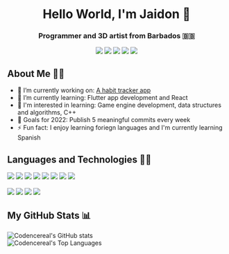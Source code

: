 <h1 align="center">Hello World, I'm Jaidon 👋</h1>
<h3 align="center">Programmer and 3D artist from Barbados 🇧🇧</h3>
<div align="center">
  <a href="https://www.linkedin.com/in/jaidonnelson"><img src="https://img.shields.io/badge/LinkedIn-%230A66C2?style=for-the-badge&logo=LinkedIn"></img></a>
  <a href="https://www.twitter.com/codencereal"><img src="https://img.shields.io/badge/Twitter-%231DA1F2?style=for-the-badge&logo=Twitter&logoColor=white"></img></a>
  <a href="https://www.instagram.com/codencereal"><img src="https://img.shields.io/badge/Instagram-%23E4405F?style=for-the-badge&logo=Instagram&logoColor=white"></img></a>
  <a href="mailto:jaidonkdnelson@gmail.com"><img src="https://img.shields.io/badge/Email-%234A7DFF?style=for-the-badge&logo=gmail&logoColor=white"/></a>
  <a href="https://t.me/codencereal"><img src=https://img.shields.io/badge/Telegram-%2326A5E4?style=for-the-badge&logo=Telegram&logoColor=white"></img></a>
</div>

## About Me 🙋‍♂️

<!-- TODO: Make this look more engaging -->

- 🔭 I’m currently working on: [A habit tracker app](https://github.com/codencereal/simpl-habits)
- 🌱 I’m currently learning: Flutter app development and React
- 🌴 I'm interested in learning: Game engine development, data structures and algorithms, C++
- 🥅 Goals for 2022: Publish 5 meaningful commits every week
- ⚡ Fun fact: I enjoy learning foriegn languages and I'm currently learning Spanish

## Languages and Technologies 👨‍💻

<div align="left">
  <img src="https://img.shields.io/badge/HTML-%23E34F26?style=for-the-badge&logo=html5&labelColor=262626"></img>
  <img src="https://img.shields.io/badge/CSS-%231572B6?style=for-the-badge&logo=css3&logoColor=48B0F1&labelColor=262626"></img>
  <img src="https://img.shields.io/badge/SASS/SCSS-%23CC6699?style=for-the-badge&logo=sass&labelColor=262626"></img>
  <img src="https://img.shields.io/badge/JavaScript-%23F7DF1E?style=for-the-badge&logo=javascript&labelColor=262626"></img>
  <img src="https://img.shields.io/badge/Node.js-%23339933?style=for-the-badge&logo=node.js&labelColor=262626"></img>
  <img src="https://img.shields.io/badge/Flutter-%2302569B?style=for-the-badge&logo=flutter&logoColor=1DA1F2&labelColor=262626"></img>
  <img src="https://img.shields.io/badge/React-%2361DAFB?style=for-the-badge&logo=react&labelColor=262626"></img>
  <img src="https://img.shields.io/badge/C++-%2300599C?style=for-the-badge&logo=cplusplus&logoColor=3ba9f7&labelColor=262626"></img>
  <br>
  <br>
  <img src="https://img.shields.io/badge/Git-%23F05032?style=for-the-badge&logo=git&labelColor=262626"></img>
  <img src="https://img.shields.io/badge/VSCode-%23007ACC?style=for-the-badge&logo=visualstudiocode&logoColor=007ACC&labelColor=262626"></img>
  <img src="https://img.shields.io/badge/Figma-%23F24E1E?style=for-the-badge&logo=figma&logoColor=ffffff&labelColor=262626"></img>
  <img src="https://img.shields.io/badge/Blender-%23F5792A?style=for-the-badge&logo=blender&logoColor=ffffff&labelColor=262626"></img>
</div>

## My GitHub Stats 📊

<!-- TODO: Align these so that they are below one another instead of side by side-->

![Codencereal's GitHub stats](https://github-readme-stats.vercel.app/api?username=codencereal&theme=dark)
<br>
![Codencereal's Top Languages](https://github-readme-stats.vercel.app/api/top-langs/?username=codencereal&theme=dark&layout=compact)

